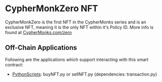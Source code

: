 # CypherMonkZero NFT

CypherMonkZero is the first NFT in the CypherMonks series and is an exclusive NFT, meaning it is the only NFT within it's Policy ID. More info is found at [CypherMonks.com/zero](https://cyphermonks.com/zero)

## Off-Chain Applications

Following are the applications which support interacting with this smart contract:
- [PythonScripts](https://github.com/MadeWithLovelace/CypherMonks/NFTSwaps/OffChainApplications/Python): buyNFT.py or sellNFT.py (dependencies: transaction.py)
